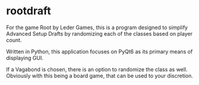 # rootdraft
For the game Root by Leder Games, this is a program designed to simplify Advanced Setup Drafts by randomizing each of the classes based on player count.

Written in Python, this application focuses on PyQt6 as its primary means of displaying GUI.

If a Vagabond is chosen, there is an option to randomize the class as well. Obviously with this being a board game, that can be used to your discretion.

